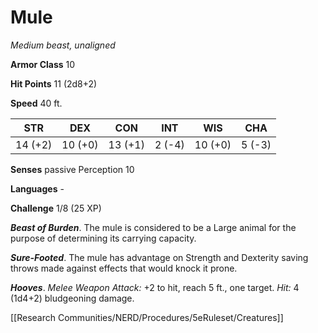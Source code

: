 # Mule

*Medium beast, unaligned*

**Armor Class** 10

**Hit Points** 11 (2d8+2)

**Speed** 40 ft.

| STR     | DEX     | CON     | INT    | WIS     | CHA    |
|---------|---------|---------|--------|---------|--------|
| 14 (+2) | 10 (+0) | 13 (+1) | 2 (-4) | 10 (+0) | 5 (-3) |

**Senses** passive Perception 10

**Languages** -

**Challenge** 1/8 (25 XP)

***Beast of Burden***. The mule is considered to be a Large animal for the purpose of determining its carrying capacity.

***Sure-Footed***. The mule has advantage on Strength and Dexterity saving throws made against effects that would knock it prone.


***Hooves***. *Melee Weapon Attack:* +2 to hit, reach 5 ft., one target. *Hit:* 4 (1d4+2) bludgeoning damage.


[[Research Communities/NERD/Procedures/5eRuleset/Creatures]]
